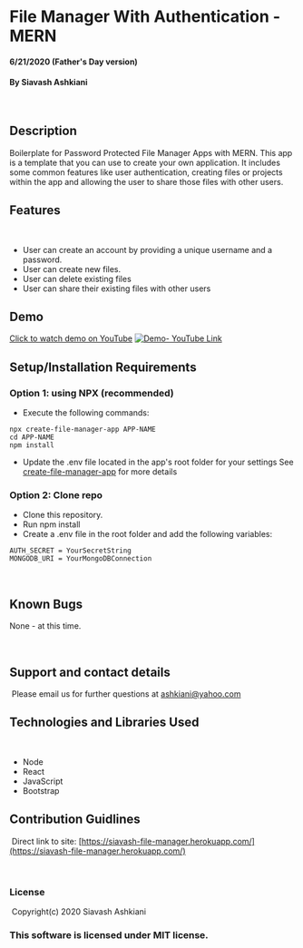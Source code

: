 # File Manager With Authentication - MERN
####  6/21/2020 (Father's Day version)
#### By Siavash Ashkiani
​
## Description
Boilerplate for Password Protected File Manager Apps with MERN.
This app is a template that you can use to create your own application. It includes some common features like user authentication, creating files or projects within the app and allowing the user to share those files with other users.

## Features
​
* User can create an account by providing a unique username and a password.
* User can create new files.
* User can delete existing files
* User can share their existing files with other users

## Demo
[Click to watch demo on YouTube](https://www.youtube.com/watch?v=I3CbVeKY-_k)
[![Demo- YouTube Link](https://img.youtube.com/vi/I3CbVeKY-_k/0.jpg)](https://www.youtube.com/watch?v=I3CbVeKY-_k)

## Setup/Installation Requirements
### Option 1: using NPX (recommended)
* Execute the following commands:
```
npx create-file-manager-app APP-NAME
cd APP-NAME
npm install
```
* Update the .env file located in the app's root folder for your settings
See [create-file-manager-app](https://www.npmjs.com/package/create-file-manager-app) for more details

### Option 2: Clone repo
* Clone this repository.
* Run npm install
* Create a .env file in the root folder and add the following variables:
```
AUTH_SECRET = YourSecretString
MONGODB_URI = YourMongoDBConnection
```

​
## Known Bugs

None - at this time​.

​
## Support and contact details
​
Please email us for further questions at ashkiani@yahoo.com
​
## Technologies and Libraries Used
​
* Node
* React
* JavaScript
* Bootstrap
​
## Contribution Guidlines 
​
Direct link to site: [https://siavash-file-manager.herokuapp.com/](https://siavash-file-manager.herokuapp.com/)

​
### License
​
Copyright(c) 2020 Siavash Ashkiani
​
### This software is licensed under MIT license.
